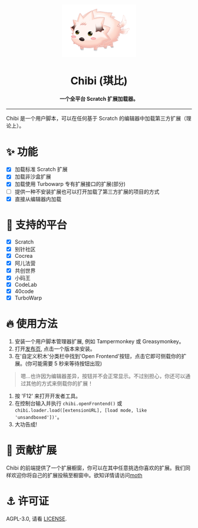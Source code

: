 <div align="center">

<img alt="logo" src="./assets/chibi.png" width="200px">

# Chibi (琪比)
#### 一个全平台 Scratch 扩展加载器。

</div>

---

Chibi 是一个用户脚本，可以在任何基于 Scratch 的编辑器中加载第三方扩展（理论上）。
# ✨ 功能
- [x] 加载标准 Scratch 扩展
- [x] 加载非沙盒扩展
- [x] 加载使用 Turbowarp 专有扩展接口的扩展(部分)
- [ ] 提供一种不安装扩展也可以打开加载了第三方扩展的项目的方式
- [x] 直接从编辑器内加载

# 🌈 支持的平台
- [x] Scratch
- [x] 别针社区
- [x] Cocrea
- [x] 阿儿法营
- [x] 共创世界
- [x] 小码王
- [x] CodeLab
- [x] 40code
- [x] TurboWarp

# 🔥 使用方法
1. 安装一个用户脚本管理器扩展, 例如 Tampermonkey 或 Greasymonkey。
2. 打开[发布页](https://github.com/SimonShiki/chibi/releases), 点击一个版本来安装。
3. 在'自定义积木'分类栏中找到'Open Frontend'按钮，点击它即可侧载你的扩展。(你可能需要 5 秒来等待按钮出现)

> 嗯...也许因为编辑器差异，按钮并不会正常显示。不过别担心，你还可以通过其他的方式来侧载你的扩展！

1. 按 'F12' 来打开开发者工具。
2. 在控制台输入并执行 ``chibi.openFrontend()`` 或 ``chibi.loader.load([extensionURL], [load mode, like 'unsandboxed'])'``。
3. 大功告成!

# 🥰 贡献扩展
Chibi 的前端提供了一个扩展橱窗，你可以在其中任意挑选你喜欢的扩展。我们同样欢迎你将自己的扩展投稿至橱窗中。欲知详情请访问[moth](https://github.com/SimonShiki/moth)

# ⚓ 许可证
AGPL-3.0, 请看 [LICENSE](./LICENSE).
